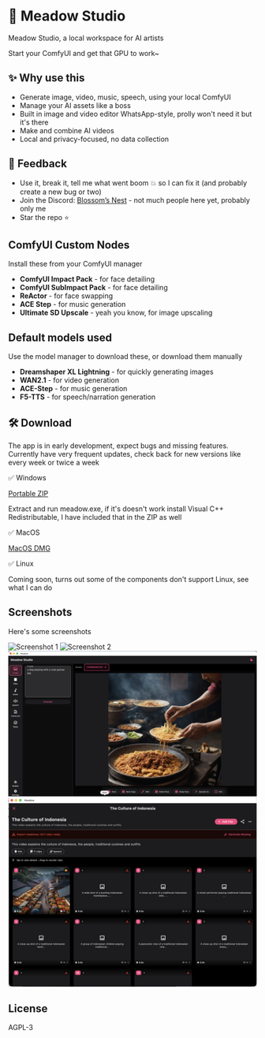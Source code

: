 # 🌱 Meadow Studio

Meadow Studio, a local workspace for AI artists

Start your ComfyUI and get that GPU to work~


## ✨ Why use this

 - Generate image, video, music, speech, using your local ComfyUI
 - Manage your AI assets like a boss
 - Built in image and video editor WhatsApp-style, prolly won't need it but it's there
 - Make and combine AI videos
 - Local and privacy-focused, no data collection


## 💌 Feedback

- Use it, break it, tell me what went boom 💥 so I can fix it (and probably create a new bug or two)
- Join the Discord: [Blossom’s Nest](https://discord.gg/sSfFBXzk5W) - not much people here yet, probably only me
- Star the repo ⭐


## ComfyUI Custom Nodes

Install these from your ComfyUI manager

- **ComfyUI Impact Pack** - for face detailing
- **ComfyUI SubImpact Pack** - for face detailing
- **ReActor** - for face swapping
- **ACE Step** - for music generation
- **Ultimate SD Upscale** - yeah you know, for image upscaling

## Default models used

Use the model manager to download these, or download them manually

- **Dreamshaper XL Lightning** - for quickly generating images
- **WAN2.1** - for video generation
- **ACE-Step** - for music generation
- **F5-TTS** - for speech/narration generation



## 🛠 Download

The app is in early development, expect bugs and missing features. Currently have very frequent updates, check back for new versions like every week or twice a week


✅ Windows

[Portable ZIP](https://github.com/frozenblossom/meadow/releases/download/v0.2.0/meadow_winx64.zip)

Extract and run meadow.exe, if it's doesn't work install Visual C++ Redistributable, I have included that in the ZIP as well


✅ MacOS

[MacOS DMG](https://github.com/frozenblossom/meadow/releases/download/v0.2.0/Meadow.dmg)


✅ Linux

Coming soon, turns out some of the components don't support Linux, see what I can do


## Screenshots

Here's some screenshots

![Screenshot 1](./meadow/screenshots/1.png)
![Screenshot 2](./meadow/screenshots/2.png)
![Screenshot 3](./meadow/screenshots/3.png)
![Screenshot 4](./meadow/screenshots/4.png)

## License

AGPL-3

